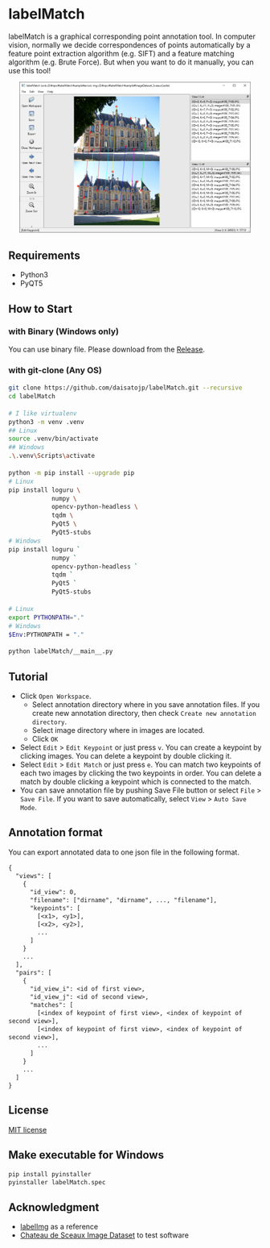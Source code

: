 # labelMatch

 labelMatch is a graphical corresponding point annotation tool. In computer vision, normally we decide correspondences of points automatically by a feature point extraction algorithm (e.g. SIFT) and a feature matching algorithm (e.g. Brute Force). But when you want to do it manually, you can use this tool!

<p align="center"><img src="demo/mainwindow.png" alt="demo image" width="460"></img></p>

## Requirements

* Python3
* PyQT5

## How to Start

### with Binary (Windows only)

You can use binary file. Please download from the [Release](https://github.com/daisatojp/labelMatch/releases).

### with git-clone (Any OS)

```bash
git clone https://github.com/daisatojp/labelMatch.git --recursive
cd labelMatch

# I like virtualenv
python3 -m venv .venv
## Linux
source .venv/bin/activate
## Windows
.\.venv\Scripts\activate

python -m pip install --upgrade pip
# Linux
pip install loguru \
            numpy \
            opencv-python-headless \
            tqdm \
            PyQt5 \
            PyQt5-stubs
# Windows
pip install loguru `
            numpy `
            opencv-python-headless `
            tqdm `
            PyQt5 `
            PyQt5-stubs

# Linux
export PYTHONPATH="."
# Windows
$Env:PYTHONPATH = "."

python labelMatch/__main__.py
```

## Tutorial

* Click `Open Workspace`.
  - Select annotation directory where in you save annotation files. If you create new annotation directory, then check `Create new annotation directory`.
  - Select image directory where in images are located.
  - Click `OK`
* Select `Edit` > `Edit Keypoint` or just press `v`. You can create a keypoint by clicking images. You can delete a keypoint by double clicking it.
* Select `Edit` > `Edit Match` or just press `e`. You can match two keypoints of each two images by clicking the two keypoints in order. You can delete a match by double clicking a keypoint which is connected to the match.
* You can save annotation file by pushing Save File button or select `File` > `Save File`. If you want to save automatically, select `View` > `Auto Save Mode`.

## Annotation format

You can export annotated data to one json file in the following format.

```text
{
  "views": [
    {
      "id_view": 0,
      "filename": ["dirname", "dirname", ..., "filename"],
      "keypoints": [
        [<x1>, <y1>],
        [<x2>, <y2>],
        ...
      ]
    }
    ...
  ],
  "pairs": [
    {
      "id_view_i": <id of first view>,
      "id_view_j": <id of second view>,
      "matches": [
        [<index of keypoint of first view>, <index of keypoint of second view>],
        [<index of keypoint of first view>, <index of keypoint of second view>],
        ...
      ]
    }
    ...
  ]
}
```

## License

[MIT license](LICENSE)

## Make executable for Windows

```
pip install pyinstaller
pyinstaller labelMatch.spec
```

## Acknowledgment

* [labelImg](https://github.com/tzutalin/labelImg) as a reference
* [Chateau de Sceaux Image Dataset](https://github.com/openMVG/ImageDataset_SceauxCastle) to test software
